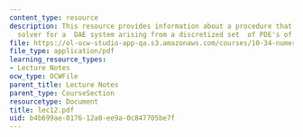 ```yaml
---
content_type: resource
description: This resource provides information about a procedure that is a generic
  solver for a  DAE system arising from a discretized set  of PDE's of the form.
file: https://ol-ocw-studio-app-qa.s3.amazonaws.com/courses/10-34-numerical-methods-applied-to-chemical-engineering-fall-2005/b4b699ae017612a0ee9a0c847705be7f_lec12.pdf
file_type: application/pdf
learning_resource_types:
- Lecture Notes
ocw_type: OCWFile
parent_title: Lecture Notes
parent_type: CourseSection
resourcetype: Document
title: lec12.pdf
uid: b4b699ae-0176-12a0-ee9a-0c847705be7f
---
```

